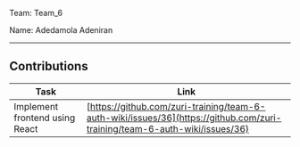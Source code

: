 Team: Team_6

Name: Adedamola Adeniran

<hr />

## Contributions

| Task | Link |
|------|------|
| Implement frontend using React | [https://github.com/zuri-training/team-6-auth-wiki/issues/36](https://github.com/zuri-training/team-6-auth-wiki/issues/36) |
